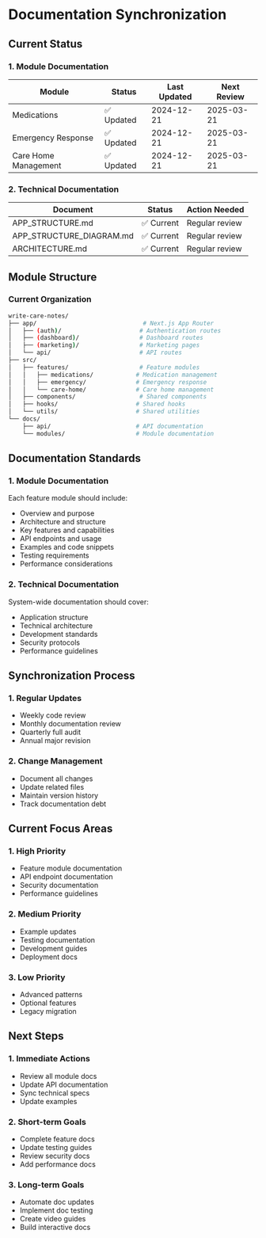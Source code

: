 # Documentation Synchronization

## Current Status

### 1. Module Documentation

| Module | Status | Last Updated | Next Review |
|--------|---------|-------------|-------------|
| Medications | ✅ Updated | 2024-12-21 | 2025-03-21 |
| Emergency Response | ✅ Updated | 2024-12-21 | 2025-03-21 |
| Care Home Management | ✅ Updated | 2024-12-21 | 2025-03-21 |

### 2. Technical Documentation

| Document | Status | Action Needed |
|----------|---------|---------------|
| APP_STRUCTURE.md | ✅ Current | Regular review |
| APP_STRUCTURE_DIAGRAM.md | ✅ Current | Regular review |
| ARCHITECTURE.md | ✅ Current | Regular review |

## Module Structure

### Current Organization
```bash
write-care-notes/
├── app/                              # Next.js App Router
│   ├── (auth)/                      # Authentication routes
│   ├── (dashboard)/                 # Dashboard routes
│   ├── (marketing)/                 # Marketing pages
│   └── api/                         # API routes
├── src/
│   ├── features/                    # Feature modules
│   │   ├── medications/            # Medication management
│   │   ├── emergency/              # Emergency response
│   │   └── care-home/              # Care home management
│   ├── components/                  # Shared components
│   ├── hooks/                      # Shared hooks
│   └── utils/                      # Shared utilities
└── docs/
    ├── api/                        # API documentation
    └── modules/                    # Module documentation
```

## Documentation Standards

### 1. Module Documentation
Each feature module should include:
- Overview and purpose
- Architecture and structure
- Key features and capabilities
- API endpoints and usage
- Examples and code snippets
- Testing requirements
- Performance considerations

### 2. Technical Documentation
System-wide documentation should cover:
- Application structure
- Technical architecture
- Development standards
- Security protocols
- Performance guidelines

## Synchronization Process

### 1. Regular Updates
- Weekly code review
- Monthly documentation review
- Quarterly full audit
- Annual major revision

### 2. Change Management
- Document all changes
- Update related files
- Maintain version history
- Track documentation debt

## Current Focus Areas

### 1. High Priority
- Feature module documentation
- API endpoint documentation
- Security documentation
- Performance guidelines

### 2. Medium Priority
- Example updates
- Testing documentation
- Development guides
- Deployment docs

### 3. Low Priority
- Advanced patterns
- Optional features
- Legacy migration

## Next Steps

### 1. Immediate Actions
- Review all module docs
- Update API documentation
- Sync technical specs
- Update examples

### 2. Short-term Goals
- Complete feature docs
- Update testing guides
- Review security docs
- Add performance docs

### 3. Long-term Goals
- Automate doc updates
- Implement doc testing
- Create video guides
- Build interactive docs